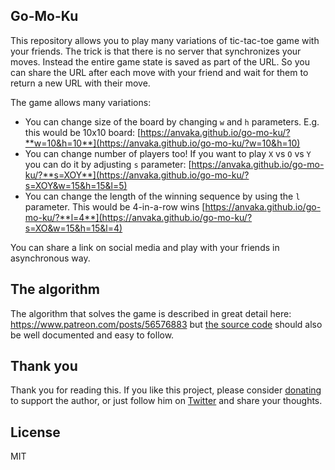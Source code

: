 ## Go-Mo-Ku

This repository allows you to play many variations of tic-tac-toe game with your friends.
The trick is that there is no server that synchronizes your moves. Instead the entire
game state is saved as part of the URL. So you can share the URL after each move with your
friend and wait for them to return a new URL with their move.

The game allows many variations:

* You can change size of the board by changing `w` and `h` parameters. E.g. this would be 10x10 board:
[https://anvaka.github.io/go-mo-ku/?**w=10&h=10**](https://anvaka.github.io/go-mo-ku/?w=10&h=10)
* You can change number of players too! If you want to play `X` vs `O` vs `Y` you can do it by
adjusting `s` parameter: [https://anvaka.github.io/go-mo-ku/?**s=XOY**](https://anvaka.github.io/go-mo-ku/?s=XOY&w=15&h=15&l=5)
* You can change the length of the winning sequence by using the `l` parameter. This would be 4-in-a-row wins [https://anvaka.github.io/go-mo-ku/?**l=4**](https://anvaka.github.io/go-mo-ku/?s=XO&w=15&h=15&l=4)

You can share a link on social media and play with your friends in asynchronous way.

## The algorithm

The algorithm that solves the game is described in great detail here:
https://www.patreon.com/posts/56576883 but [the source code](https://github.com/anvaka/go-mo-ku/blob/86748e396925e10d45d1655484889597ecd62ce1/src/GameBoard.js#L137) should also be well documented
and easy to follow.

## Thank you

Thank you for reading this. If you like this project, please consider [donating](https://www.patreon.com/anvaka) to support the author, or just follow him on [Twitter](https://twitter.com/anvaka) and share your thoughts.

## License

MIT